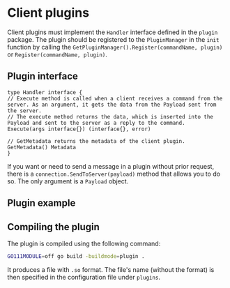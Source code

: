 # Client plugins

Client plugins must implement the `Handler` interface defined in the `plugin` package. The plugin should be registered
to the `PluginManager` in the `init` function by calling the `GetPluginManager().Register(commandName, plugin)`
or `Register(commandName, plugin)`.

## Plugin interface

```golang
type Handler interface {
// Execute method is called when a client receives a command from the server. As an argument, it gets the data from the Payload sent from the server. 
// The execute method returns the data, which is inserted into the Payload and sent to the server as a reply to the command.
Execute(args interface{}) (interface{}, error)

// GetMetadata returns the metadata of the client plugin.
GetMetadata() Metadata
}
```

If you want or need to send a message in a plugin without prior request, there is a `connection.SendToServer(payload)`
method that allows you to do so. The only argument is a `Payload` object.

## Plugin example

## Compiling the plugin

The plugin is compiled using the following command:

```bash
GO111MODULE=off go build -buildmode=plugin . 
```

It produces a file with `.so` format. The file's name (without the format) is then specified in the configuration file
under `plugins`. 